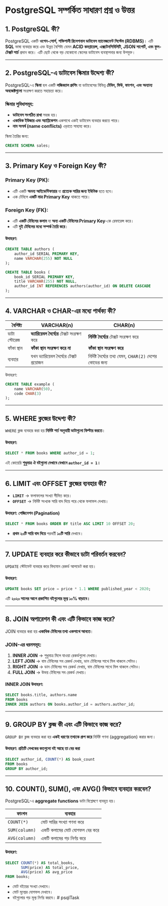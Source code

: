 # PostgreSQL সম্পর্কিত সাধারণ প্রশ্ন ও উত্তর

## 1. PostgreSQL কী?

PostgreSQL একটি **ওপেন-সোর্স, শক্তিশালী রিলেশনাল ডাটাবেস ম্যানেজমেন্ট সিস্টেম (RDBMS)**। এটি **SQL** ভাষা ব্যবহার করে এবং উন্নত বৈশিষ্ট্য যেমন **ACID কমপ্লায়েন্স, এক্সটেনসিবিলিটি, JSON সাপোর্ট, এবং ফুল-টেক্সট সার্চ** প্রদান করে। এটি ছোট থেকে বড় যেকোনো স্কেলের ডাটাবেস ব্যবস্থাপনার জন্য উপযুক্ত।

---

## 2. PostgreSQL-এ ডাটাবেস স্কিমার উদ্দেশ্য কী?

PostgreSQL-এ **স্কিমা** হল একটি **লজিক্যাল গ্রুপিং** যা ডাটাবেসের বিভিন্ন **টেবিল, ভিউ, ফাংশন, এবং অন্যান্য অবজেক্টগুলো** সংরক্ষণ করতে সহায়তা করে।

### **স্কিমার সুবিধাসমূহ:**

- **ডাটাবেস সংগঠিত রাখা** সহজ হয়।
- **একাধিক ইউজার এবং অ্যাপ্লিকেশন** একসাথে একই ডাটাবেস ব্যবহার করতে পারে।
- **নাম সংঘর্ষ (name conflicts)** এড়াতে সাহায্য করে।

স্কিমা তৈরির জন্য:

```sql
CREATE SCHEMA sales;
```

---

## 3. Primary Key ও Foreign Key কী?

### **Primary Key (PK):**

- এটি একটি **অনন্য আইডেন্টিফায়ার** যা **প্রত্যেক সারির জন্য ইউনিক** হতে হবে।
- এক টেবিলে **একটি মাত্র Primary Key** থাকতে পারে।

### **Foreign Key (FK):**

- এটি **একটি টেবিলের কলাম** যা **অন্য একটি টেবিলের Primary Key**-কে রেফারেন্স করে।
- এটি **দুই টেবিলের মধ্যে সম্পর্ক তৈরি করে**।

#### **উদাহরণ:**

```sql
CREATE TABLE authors (
    author_id SERIAL PRIMARY KEY,
    name VARCHAR(255) NOT NULL
);

CREATE TABLE books (
    book_id SERIAL PRIMARY KEY,
    title VARCHAR(255) NOT NULL,
    author_id INT REFERENCES authors(author_id) ON DELETE CASCADE
);
```

---

## 4. VARCHAR ও CHAR-এর মধ্যে পার্থক্য কী?

| বৈশিষ্ট্য    | VARCHAR(n)                                   | CHAR(n)                                                   |
| ------------ | -------------------------------------------- | --------------------------------------------------------- |
| ডাটা স্টোরেজ | **ভ্যারিয়েবল দৈর্ঘ্যের** টেক্সট সংরক্ষণ করে | **নির্দিষ্ট দৈর্ঘ্যের** টেক্সট সংরক্ষণ করে                |
| ফাঁকা স্থান  | **ফাঁকা স্থান সংরক্ষণ করে না**               | **ফাঁকা স্থান সংরক্ষণ করে**                               |
| ব্যবহার      | যখন ভ্যারিয়েবল দৈর্ঘ্যের টেক্সট প্রয়োজন      | নির্দিষ্ট দৈর্ঘ্যের তথ্য যেমন, `CHAR(2)` দেশের কোডের জন্য |

উদাহরণ:

```sql
CREATE TABLE example (
    name VARCHAR(50),
    code CHAR(3)
);
```

---

## 5. WHERE ক্লজের উদ্দেশ্য কী?

`WHERE` ক্লজ ব্যবহার করা হয় **নির্দিষ্ট শর্ত অনুযায়ী ডাটাগুলো ফিল্টার করতে**।

#### **উদাহরণ:**

```sql
SELECT * FROM books WHERE author_id = 1;
```

এই কোয়েরি **শুধুমাত্র ঐ বইগুলো দেখাবে যেখানে `author_id = 1`।**

---

## 6. LIMIT এবং OFFSET ক্লজের ব্যবহার কী?

- **`LIMIT`** → ফলাফলের সংখ্যা সীমিত করে।
- **`OFFSET`** → নির্দিষ্ট সংখ্যক সারি বাদ দিয়ে পরে থেকে ফলাফল দেখায়।

#### **উদাহরণ: পেজিনেশন (Pagination)**

```sql
SELECT * FROM books ORDER BY title ASC LIMIT 10 OFFSET 20;
```

- **প্রথম ২০টি সারি বাদ দিয়ে** পরবর্তী **১০টি সারি** দেখাবে।

---

## 7. UPDATE ব্যবহার করে কীভাবে ডাটা পরিবর্তন করবেন?

`UPDATE` স্টেটমেন্ট ব্যবহার করে বিদ্যমান রেকর্ড আপডেট করা হয়।

#### **উদাহরণ:**

```sql
UPDATE books SET price = price * 1.1 WHERE published_year < 2020;
```

এটি **২০২০ সালের আগে প্রকাশিত বইগুলোর মূল্য ১০% বাড়াবে।**

---

## 8. JOIN অপারেশন কী এবং এটি কিভাবে কাজ করে?

JOIN ব্যবহার করা হয় **একাধিক টেবিলের তথ্য একসাথে আনতে**।

### **JOIN-এর ধরনসমূহ:**

1. **INNER JOIN** → শুধুমাত্র মিলে যাওয়া রেকর্ডগুলো দেখায়।
2. **LEFT JOIN** → বাম টেবিলের সব রেকর্ড দেখায়, ডান টেবিলের সাথে মিল থাকলে সেটাও।
3. **RIGHT JOIN** → ডান টেবিলের সব রেকর্ড দেখায়, বাম টেবিলের সাথে মিল থাকলে সেটাও।
4. **FULL JOIN** → উভয় টেবিলের সব রেকর্ড দেখায়।

#### **INNER JOIN উদাহরণ:**

```sql
SELECT books.title, authors.name
FROM books
INNER JOIN authors ON books.author_id = authors.author_id;
```

---

## 9. GROUP BY ক্লজ কী এবং এটি কিভাবে কাজ করে?

`GROUP BY` ক্লজ ব্যবহার করা হয় **একই ধরণের তথ্যকে গ্রুপ করে** নির্দিষ্ট গণনা (aggregation) করার জন্য।

#### **উদাহরণ:** প্রতিটি লেখকের কতগুলো বই আছে তা বের করা

```sql
SELECT author_id, COUNT(*) AS book_count
FROM books
GROUP BY author_id;
```

---

## 10. COUNT(), SUM(), এবং AVG() কিভাবে ব্যবহার করবেন?

PostgreSQL-এ **aggregate functions** ডাটা বিশ্লেষণে ব্যবহৃত হয়।

| ফাংশন         | ব্যবহার                       |
| ------------- | ----------------------------- |
| `COUNT(*)`    | মোট সারির সংখ্যা গণনা করে     |
| `SUM(column)` | একটি কলামের মোট যোগফল বের করে |
| `AVG(column)` | একটি কলামের গড় নির্ণয় করে   |

#### **উদাহরণ:**

```sql
SELECT COUNT(*) AS total_books,
       SUM(price) AS total_price,
       AVG(price) AS avg_price
FROM books;
```

- মোট বইয়ের সংখ্যা দেখাবে।
- মোট মূল্যের যোগফল দেখাবে।
- বইগুলোর গড় মূল্য নির্ণয় করবে।
#   p s q l T a s k  
 